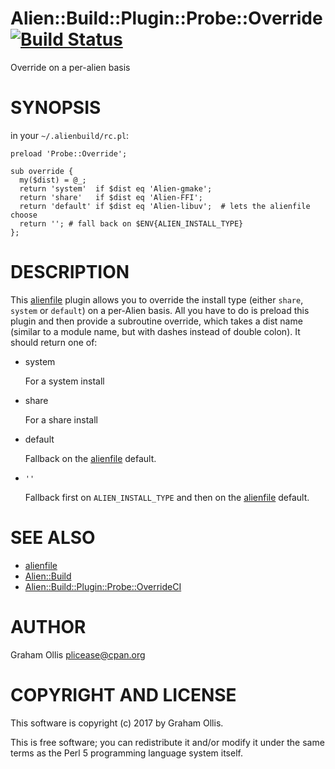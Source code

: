 # Alien::Build::Plugin::Probe::Override [![Build Status](https://secure.travis-ci.org/Perl5-Alien/Alien-Build-Plugin-Probe-Override.png)](http://travis-ci.org/Perl5-Alien/Alien-Build-Plugin-Probe-Override)

Override on a per-alien basis

# SYNOPSIS

in your `~/.alienbuild/rc.pl`:

    preload 'Probe::Override';
    
    sub override {
      my($dist) = @_;
      return 'system'  if $dist eq 'Alien-gmake';
      return 'share'   if $dist eq 'Alien-FFI';
      return 'default' if $dist eq 'Alien-libuv';  # lets the alienfile choose
      return ''; # fall back on $ENV{ALIEN_INSTALL_TYPE}
    };

# DESCRIPTION

This [alienfile](https://metacpan.org/pod/alienfile) plugin allows you to override the install type (either
`share`, `system` or `default`) on a per-Alien basis.  All you have to
do is preload this plugin and then provide a subroutine override, which
takes a dist name (similar to a module name, but with dashes instead of
double colon).  It should return one of:

- system

    For a system install

- share

    For a share install

- default

    Fallback on the [alienfile](https://metacpan.org/pod/alienfile) default.

- `''`

    Fallback first on `ALIEN_INSTALL_TYPE` and then on the [alienfile](https://metacpan.org/pod/alienfile) default.

# SEE ALSO

- [alienfile](https://metacpan.org/pod/alienfile)
- [Alien::Build](https://metacpan.org/pod/Alien::Build)
- [Alien::Build::Plugin::Probe::OverrideCI](https://metacpan.org/pod/Alien::Build::Plugin::Probe::OverrideCI)

# AUTHOR

Graham Ollis <plicease@cpan.org>

# COPYRIGHT AND LICENSE

This software is copyright (c) 2017 by Graham Ollis.

This is free software; you can redistribute it and/or modify it under
the same terms as the Perl 5 programming language system itself.
